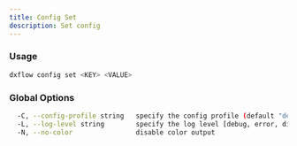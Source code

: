 ```yaml
---
title: Config Set 
description: Set config
---
```


### Usage

```bash
dxflow config set <KEY> <VALUE>
```

### Global Options

```bash
  -C, --config-profile string   specify the config profile (default "default")
  -L, --log-level string        specify the log level [debug, error, disabled] (default "disabled")
  -N, --no-color                disable color output
```

